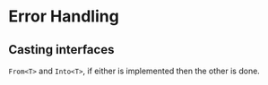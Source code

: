 # Error Handling

## Casting interfaces
`From<T>` and `Into<T>`, if either is implemented then the other is done.
 
